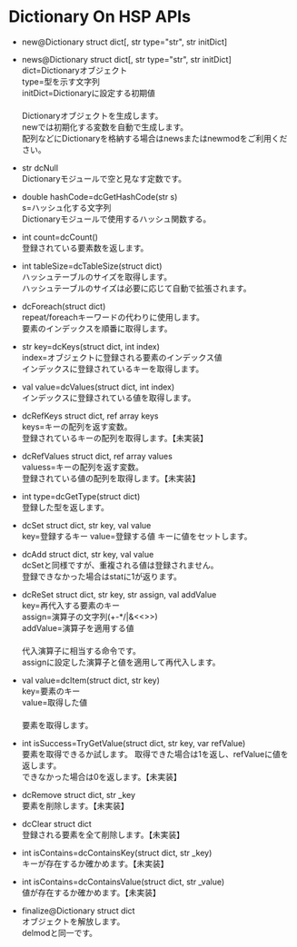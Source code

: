 # Dictionary On HSP APIs
* new@Dictionary struct dict[, str type="str", str initDict]  
* news@Dictionary struct dict[, str type="str", str initDict]  
dict=Dictionaryオブジェクト  
type=型を示す文字列  
initDict=Dictionaryに設定する初期値  
　  
Dictionaryオブジェクトを生成します。  
newでは初期化する変数を自動で生成します。  
配列などにDictionaryを格納する場合はnewsまたはnewmodをご利用ください。

* str dcNull  
Dictionaryモジュールで空と見なす定数です。  

* double hashCode=dcGetHashCode(str s)  
s=ハッシュ化する文字列  
Dictionaryモジュールで使用するハッシュ関数する。  

* int count=dcCount()  
登録されている要素数を返します。  

* int tableSize=dcTableSize(struct dict)  
ハッシュテーブルのサイズを取得します。  
ハッシュテーブルのサイズは必要に応じて自動で拡張されます。  

* dcForeach(struct dict)  
repeat/foreachキーワードの代わりに使用します。  
要素のインデックスを順番に取得します。  

* str key=dcKeys(struct dict, int index)  
index=オブジェクトに登録される要素のインデックス値  
インデックスに登録されているキーを取得します。

* val value=dcValues(struct dict, int index)  
インデックスに登録されている値を取得します。  

* dcRefKeys struct dict, ref array keys  
keys=キーの配列を返す変数。  
登録されているキーの配列を取得します。【未実装】  

* dcRefValues struct dict, ref array values  
valuess=キーの配列を返す変数。  
登録されている値の配列を取得します。【未実装】  

* int type=dcGetType(struct dict)  
登録した型を返します。  

* dcSet struct dict, str key, val value  
key=登録するキー
value=登録する値
キーに値をセットします。  

* dcAdd struct dict, str key, val value  
dcSetと同様ですが、重複される値は登録されません。  
登録できなかった場合はstatに1が返ります。

* dcReSet struct dict, str key, str assign, val addValue  
key=再代入する要素のキー  
assign=演算子の文字列(+-*/\|&<<>>)  
addValue=演算子を適用する値  
　  
代入演算子に相当する命令です。  
assignに設定した演算子と値を適用して再代入します。  

* val value=dcItem(struct dict, str key)  
key=要素のキー  
value=取得した値  
　  
要素を取得します。

* int isSuccess=TryGetValue(struct dict, str key, var refValue)  
要素を取得できるか試します。
取得できた場合は1を返し、refValueに値を返します。  
できなかった場合は0を返します。【未実装】  

* dcRemove struct dict, str _key  
要素を削除します。【未実装】  

* dcClear struct dict  
登録される要素を全て削除します。【未実装】  

* int isContains=dcContainsKey(struct dict, str _key)  
キーが存在するか確かめます。【未実装】  

* int isContains=dcContainsValue(struct dict, str _value)  
値が存在するか確かめます。【未実装】  

* finalize@Dictionary struct dict  
オブジェクトを解放します。  
delmodと同一です。
